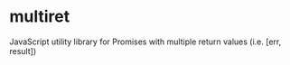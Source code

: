 # multiret
JavaScript utility library for Promises with multiple return values (i.e. [err, result])
